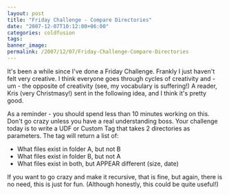 ```yaml
---
layout: post
title: "Friday Challenge - Compare Directories"
date: "2007-12-07T10:12:00+06:00"
categories: coldfusion 
tags: 
banner_image: 
permalink: /2007/12/07/Friday-Challenge-Compare-Directories
---
```


It's been a while since I've done a Friday Challenge. Frankly I just haven't felt very creative. I think everyone goes through cycles of creativity and - um - the opposite of creativity (see, my vocabulary is suffering!) A reader, Kris (very Christmasy!) sent in the following idea, and I think it's pretty good. 

As a reminder - you should spend less than 10 minutes working on this. Don't go crazy unless you have a real understanding boss. Your challenge today is to write a UDF or Custom Tag that takes 2 directories as parameters. The tag will return a list of:

<ul>
<li>What files exist in folder A, but not B
<li>What files exist in folder B, but not A
<li>What files exist in both, but APPEAR different (size, date)
</ul>

If you want to go crazy and make it recursive, that is fine, but again, there is no need, this is just for fun. (Although honestly, this could be quite useful!)